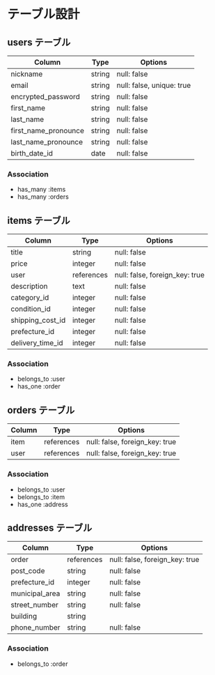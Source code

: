 # テーブル設計

## users テーブル

| Column               | Type    | Options     |
| -------------------- | ------- | ----------- |
| nickname             | string  | null: false |
| email                | string  | null: false, unique: true |
| encrypted_password   | string  | null: false |
| first_name           | string  | null: false |
| last_name            | string  | null: false |
| first_name_pronounce | string  | null: false |
| last_name_pronounce  | string  | null: false |
| birth_date_id        | date    | null: false |

### Association
- has_many :items
- has_many :orders


## items テーブル

| Column             | Type       | Options     |
| ------------------ | ---------- | ----------- |
| title              | string     | null: false |
| price              | integer    | null: false |
| user               | references | null: false, foreign_key: true |
| description        | text       | null: false |
| category_id        | integer    | null: false |
| condition_id       | integer    | null: false |
| shipping_cost_id   | integer    | null: false |
| prefecture_id      | integer    | null: false |
| delivery_time_id   | integer    | null: false |

### Association
- belongs_to :user
- has_one    :order


## orders テーブル

| Column             | Type       | Options     |
| ------------------ | ---------- | ----------- |
| item               | references | null: false, foreign_key: true |
| user               | references | null: false, foreign_key: true |

### Association
- belongs_to :user
- belongs_to :item
- has_one    :address


## addresses テーブル

| Column             | Type       | Options     |
| ------------------ | ---------- | ----------- |
| order              | references | null: false, foreign_key: true |
| post_code          | string     | null: false |
| prefecture_id      | integer    | null: false |
| municipal_area     | string     | null: false |
| street_number      | string     | null: false |
| building           | string     |             |
| phone_number       | string     | null: false |

### Association
- belongs_to :order